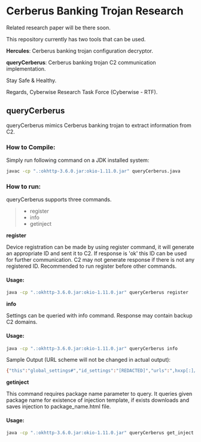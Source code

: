 # Cerberus Banking Trojan Research

Related research paper will be there soon.

This repository currently has two tools that can be used.

**Hercules**: Cerberus banking trojan configuration decryptor.

**queryCerberus**: Cerberus banking trojan C2 communication implementation.

Stay Safe & Healthy.

Regards, Cyberwise Research Task Force (Cyberwise - RTF).


## queryCerberus

queryCerberus mimics Cerberus banking trojan to extract information from C2.

 ### How to Compile:

Simply run following command on a JDK installed system:
```sh
javac -cp ".:okhttp-3.6.0.jar:okio-1.11.0.jar" queryCerberus.java
```

### How to run:

queryCerberus supports three commands.

>  - register
>  - info
>  - getinject

**register**

Device registration can be made by using register command, it will generate an appropriate ID and sent it to C2. If response is 'ok' this ID can be used for further communication. C2 may not generate response if there is not any registered ID. Recommended to run register before other commands.

#### Usage:

```sh
java -cp ".:okhttp-3.6.0.jar:okio-1.11.0.jar" queryCerberus register
```

**info**

Settings can be queried with info command. Response may contain backup C2 domains.

#### Usage:

```sh
java -cp ".:okhttp-3.6.0.jar:okio-1.11.0.jar" queryCerberus info
```

Sample Output (URL scheme will not be changed in actual output):

```sh
{"this":"global_settings#","id_settings":"[REDACTED]","urls":",hxxp[:]//us0mbizimomrumuzu7din[.]cyou,hxxp[:]//allahdusmaniminbasinavermesin[.]cyou,hxxp[:]//ataratarus0maus0m[.]cyou,hxxp[:]//olalalalalal[.]cyou,hxxp[:]//kurtlarvadisisiber[.]cyou,hxxp[:]//rapimibitiricen[.]cyou,hxxp[:]//benimibitiricen[.]cyou,hxxp[:]//hadibidenesenya[.]cyou,hxxp[:]//hadsizkucik[.]cyou,hxxp[:]//yirtikdondancikmisgibi[.]cyou,hxxp[:]//sabaherkenkalkar[.]cyou,hxxp[:]//bacakarasindansarkar[.]cyou,hxxp[:]//nesenbenibitirebildin[.]cyou,hxxp[:]//nedeogappeninkizii[.]cyou,hxxp[:]//fzbfvbzcvbzcbz[.]cyou,hxxp[:]//fsdfjsdjfsjdfsj[.]cyou,hxxp[:]//xcjvjxcvjxgsjf[.]cyou,hxxp[:]//cxmbcvjbdfjbjdf[.]cyou,hxxp[:]//sdjfjsdfjsdj[.]cyou,hxxp[:]//jferjfejrgjerjg[.]cyou","injection_t":"240","protect_t":"10","cards_t":"600","admin_t":"180","permission_t":"120","emails_t":"45"}
```


**getinject**

This command requires package name parameter to query. It queries given package name for existence of injection template, if exists downloads and saves injection to  package_name.html  file.

#### Usage:

```sh
java -cp ".:okhttp-3.6.0.jar:okio-1.11.0.jar" queryCerberus get_inject <package_name>
```
